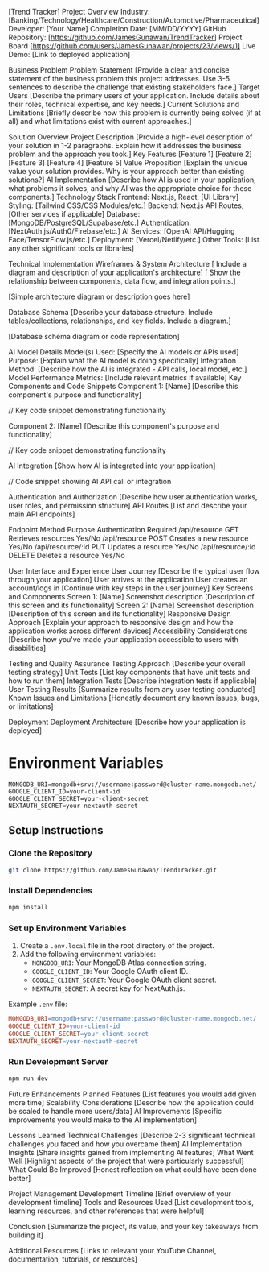 [Trend Tracker]
Project Overview
Industry: [Banking/Technology/Healthcare/Construction/Automotive/Pharmaceutical]
Developer: [Your Name]
Completion Date: [MM/DD/YYYY]
GitHub Repository: [https://github.com/JamesGunawan/TrendTracker]
Project Board [https://github.com/users/JamesGunawan/projects/23/views/1]
Live Demo: [Link to deployed application]




Business Problem
Problem Statement
[Provide a clear and concise statement of the business problem this project addresses. Use 3-5 sentences to describe the challenge that existing stakeholders face.]
Target Users
[Describe the primary users of your application. Include details about their roles, technical expertise, and key needs.]
Current Solutions and Limitations
[Briefly describe how this problem is currently being solved (if at all) and what limitations exist with current approaches.]




Solution Overview
Project Description
[Provide a high-level description of your solution in 1-2 paragraphs. Explain how it addresses the business problem and the approach you took.]
Key Features
[Feature 1]
[Feature 2]
[Feature 3]
[Feature 4]
[Feature 5]
Value Proposition
[Explain the unique value your solution provides. Why is your approach better than existing solutions?]
AI Implementation
[Describe how AI is used in your application, what problems it solves, and why AI was the appropriate choice for these components.]
Technology Stack
Frontend: Next.js, React, [UI Library]
Styling: [Tailwind CSS/CSS Modules/etc.]
Backend: Next.js API Routes, [Other services if applicable]
Database: [MongoDB/PostgreSQL/Supabase/etc.]
Authentication: [NextAuth.js/Auth0/Firebase/etc.]
AI Services: [OpenAI API/Hugging Face/TensorFlow.js/etc.]
Deployment: [Vercel/Netlify/etc.]
Other Tools: [List any other significant tools or libraries]




Technical Implementation
Wireframes & System Architecture
[ Include a diagram and description of your application's architecture]
[ Show the relationship between components, data flow, and integration points.]

[Simple architecture diagram or description goes here]


Database Schema
[Describe your database structure. Include tables/collections, relationships, and key fields. Include a diagram.]

[Database schema diagram or code representation]


AI Model Details
Model(s) Used: [Specify the AI models or APIs used]
Purpose: [Explain what the AI model is doing specifically]
Integration Method: [Describe how the AI is integrated - API calls, local model, etc.]
Model Performance Metrics: [Include relevant metrics if available]
Key Components and Code Snippets
Component 1: [Name]
[Describe this component's purpose and functionality]

// Key code snippet demonstrating functionality




Component 2: [Name]
[Describe this component's purpose and functionality]

// Key code snippet demonstrating functionality




AI Integration
[Show how AI is integrated into your application]

// Code snippet showing AI API call or integration




Authentication and Authorization
[Describe how user authentication works, user roles, and permission structure]
API Routes
[List and describe your main API endpoints]

Endpoint
Method
Purpose
Authentication Required
/api/resource
GET
Retrieves resources
Yes/No
/api/resource
POST
Creates a new resource
Yes/No
/api/resource/:id
PUT
Updates a resource
Yes/No
/api/resource/:id
DELETE
Deletes a resource
Yes/No





User Interface and Experience
User Journey
[Describe the typical user flow through your application]
User arrives at the application
User creates an account/logs in
[Continue with key steps in the user journey]
Key Screens and Components
Screen 1: [Name]
Screenshot description
[Description of this screen and its functionality]
Screen 2: [Name]
Screenshot description
[Description of this screen and its functionality]
Responsive Design Approach
[Explain your approach to responsive design and how the application works across different devices]
Accessibility Considerations
[Describe how you've made your application accessible to users with disabilities]




Testing and Quality Assurance
Testing Approach
[Describe your overall testing strategy]
Unit Tests
[List key components that have unit tests and how to run them]
Integration Tests
[Describe integration tests if applicable]
User Testing Results
[Summarize results from any user testing conducted]
Known Issues and Limitations
[Honestly document any known issues, bugs, or limitations]




Deployment
Deployment Architecture
[Describe how your application is deployed]
# Environment Variables

```.env.local
MONGODB_URI=mongodb+srv://username:password@cluster-name.mongodb.net/
GOOGLE_CLIENT_ID=your-client-id
GOOGLE_CLIENT_SECRET=your-client-secret
NEXTAUTH_SECRET=your-nextauth-secret
```

## Setup Instructions

### Clone the Repository
```bash
git clone https://github.com/JamesGunawan/TrendTracker.git
```

### Install Dependencies
```bash
npm install
```

### Set up Environment Variables
1. Create a `.env.local` file in the root directory of the project.
2. Add the following environment variables:
   - `MONGODB_URI`: Your MongoDB Atlas connection string.
   - `GOOGLE_CLIENT_ID`: Your Google OAuth client ID.
   - `GOOGLE_CLIENT_SECRET`: Your Google OAuth client secret.
   - `NEXTAUTH_SECRET`: A secret key for NextAuth.js.

Example `.env` file:
```makefile
MONGODB_URI=mongodb+srv://username:password@cluster-name.mongodb.net/
GOOGLE_CLIENT_ID=your-client-id
GOOGLE_CLIENT_SECRET=your-client-secret
NEXTAUTH_SECRET=your-nextauth-secret
```

### Run Development Server
```bash
npm run dev
```


Future Enhancements
Planned Features
[List features you would add given more time]
Scalability Considerations
[Describe how the application could be scaled to handle more users/data]
AI Improvements
[Specific improvements you would make to the AI implementation]




Lessons Learned
Technical Challenges
[Describe 2-3 significant technical challenges you faced and how you overcame them]
AI Implementation Insights
[Share insights gained from implementing AI features]
What Went Well
[Highlight aspects of the project that were particularly successful]
What Could Be Improved
[Honest reflection on what could have been done better]




Project Management
Development Timeline
[Brief overview of your development timeline]
Tools and Resources Used
[List development tools, learning resources, and other references that were helpful]




Conclusion
[Summarize the project, its value, and your key takeaways from building it]


Additional Resources
[Links to relevant your YouTube Channel, documentation, tutorials, or resources]

